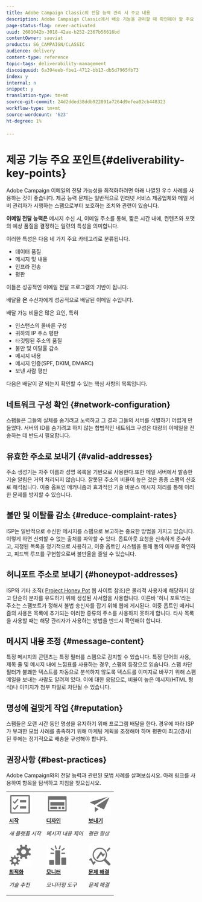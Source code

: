 ```yaml
---
title: Adobe Campaign Classic의 전달 능력 관리 시 주요 내용
description: Adobe Campaign Classic에서 배송 기능을 관리할 때 확인해야 할 주요 사항은 무엇입니까?
page-status-flag: never-activated
uuid: 2681042b-3018-42ae-b252-2367b56616bd
contentOwner: sauviat
products: SG_CAMPAIGN/CLASSIC
audience: delivery
content-type: reference
topic-tags: deliverability-management
discoiquuid: 6a394eeb-fbe1-4712-bb13-db5d7965fb73
index: y
internal: n
snippet: y
translation-type: tm+mt
source-git-commit: 24d2dded38ddb922891a7264d9efea02cb448323
workflow-type: tm+mt
source-wordcount: '623'
ht-degree: 1%

---
```



# 제공 기능 주요 포인트{#deliverability-key-points}

Adobe Campaign 이메일의 전달 가능성을 최적화하려면 아래 나열된 우수 사례를 사용하는 것이 좋습니다. 제공 능력 문제는 일반적으로 인터넷 서비스 제공업체와 메일 서버 관리자가 시행하는 스팸으로부터 보호하는 조치와 관련이 있습니다.

**이메일 전달 능력은** 메시지 수신 시, 이메일 주소를 통해, 짧은 시간 내에, 컨텐츠와 포맷의 예상 품질을 결정하는 일련의 특성을 의미합니다.

이러한 특성은 다음 네 가지 주요 카테고리로 분류됩니다.
* 데이터 품질
* 메시지 및 내용
* 인프라 전송
* 평판

이들은 성공적인 이메일 전달 프로그램의 기반이 됩니다.

배달율 **은** 수신자에게 성공적으로 배달된 이메일 수입니다.

배달 가능 비율은 많은 요인, 특히
* 인스턴스의 올바른 구성
* 귀하의 IP 주소 평판
* 타깃팅된 주소의 품질
* 불만 및 이탈률 감소
* 메시지 내용
* 메시지 인증(SPF, DKIM, DMARC)
* 보낸 사람 평판

다음은 배달이 잘 되는지 확인할 수 있는 핵심 사항의 목록입니다.

## 네트워크 구성 확인 {#network-configuration}

스팸들은 그들의 실체를 숨기려고 노력하고 그 결과 그들의 서버를 식별하기 어렵게 만들었다. 서버의 ID를 숨기려고 하지 않는 합법적인 네트워크 구성은 대량의 이메일을 전송하는 데 반드시 필요합니다.

## 유효한 주소로 보내기 {#valid-addresses}

주소 생성기는 자주 이름과 성명 목록을 기반으로 사용한다.또한 메일 서버에서 발송한 기술 알림은 거의 처리되지 않습니다. 잘못된 주소의 비율이 높은 것은 종종 스팸의 신호로 해석됩니다. 이중 옵트인 메커니즘과 효과적인 기술 바운스 메시지 처리를 통해 이러한 문제를 방지할 수 있습니다.

## 불만 및 이탈률 감소 {#reduce-complaint-rates}

ISP는 일반적으로 수신한 메시지를 스팸으로 보고하는 중요한 방법을 가지고 있습니다. 이렇게 하면 신뢰할 수 없는 출처를 파악할 수 있다. 옵트아웃 요청을 신속하게 준수하고, 지정된 목록을 정기적으로 사용하고, 이중 옵트인 시스템을 통해 동의 여부를 확인하고, 피드백 루프를 구현함으로써 불만율을 줄일 수 있습니다.

## 허니포트 주소로 보내기 {#honeypot-addresses}

ISP와 기타 조직( [Project Honey Pot](https://www.projecthoneypot.org/) 웹 사이트 참조)은 물리적 사용자에 해당하지 않고 단순히 분자를 유도하기 위해 생성된 사서함을 사용합니다. 이른바 &#39;허니 포트&#39;라는 주소는 스팸보트가 정해서 불법 송신자를 잡기 위해 웹에 게시된다. 이중 옵트인 메커니즘의 사용은 목록에 추가되는 이러한 종류의 주소를 사용하지 못하게 합니다. 타사 목록을 사용할 때는 해당 관리자가 사용하는 방법을 반드시 확인해야 합니다.

## 메시지 내용 조정 {#message-content}

특정 메시지의 콘텐츠는 특정 필터를 스팸으로 감지할 수 있습니다. 특정 단어의 사용, 제목 줄 및 메시지 내에 느낌표를 사용하는 경우, 스팸의 등장으로 읽습니다. 스팸 차단 필터가 불쾌한 텍스트를 자동으로 분석하지 않도록 텍스트를 이미지로 바꾸기 위해 스팸 메일을 보내는 사람도 알려져 있다. 이에 대한 응답으로, 비율이 높은 메시지(HTML 형식)나 이미지가 첨부 파일로 차단될 수 있습니다.

## 명성에 걸맞게 작업 {#reputation}

스팸들은 오랜 시간 동안 명성을 유지하기 위해 프로그램 배달을 한다. 경우에 따라 ISP가 부과한 모범 사례를 충족하기 위해 마케팅 계획을 조정해야 하며 평판이 최고(경사)된 후에는 정기적으로 배송을 구성해야 합니다.

## 권장사항 {#best-practices}

Adobe Campaign와의 전달 능력과 관련된 모범 사례를 살펴보십시오. 아래 링크를 사용하여 항목을 탐색하고 지침을 찾으십시오.

<table>
<tr>
  <td>
    <a href="starting-new-platform.md">
      <img alt="시작" src="assets/do-not-localize/start.svg" width="60px"/>
    </a>
    <div>
      <a href="starting-new-platform.md">
    <strong>시작</strong>
    </a>
    </div>
    <p>
    <em>새 플랫폼 시작</em>
    <p>
  </td>
   <td>
    <a href="control-message-content.md">
      <img alt="디자인" src="assets/do-not-localize/design.svg" width="60px"/>
    </a>
    <div>
      <a href="control-message-content.md">
    <strong>디자인</strong>
    </a>
    </div>
    <p>
    <em>메시지 내용 제어</em>
    <p>
  </td>
  <td>
    <a href="improve-reputation.md">
      <img alt="디자인" src="assets/do-not-localize/check.svg" width="60px"/>
    </a>
    <div>
      <a href="improve-reputation.md">
    <strong>보내기</strong>
    </a>
    </div>
    <p>
    <em>평판 향상</em>
    <p>
  </td>
</tr>
<tr>
  <td>
    <a href="technical-recommendations.md">
      <img alt="최적화" src="assets/do-not-localize/optimize.svg" width="60px"/>
    </a>
    <div>
      <a href="technical-recommendations.md">
    <strong>최적화</strong>
    </a>
    </div>
    <p>
    <em>기술 추천</em>
    <p>
  </td>
   <td>
    <a href="monitoring-deliverability.md">
      <img alt="확인" src="assets/do-not-localize/monitor.svg" width="60px"/>
    </a>
    <div>
      <a href="monitoring-deliverability.md">
    <strong>모니터</strong>
    </a>
    </div>
    <p>
    <em>모니터링 도구</em>
    <p>
  </td>
  <td>
    <a href="deliverability-faq.md">
      <img alt="최적화" src="assets/do-not-localize/troubleshoot.svg" width="60px"/>
    </a>
    <div>
      <a href="deliverability-faq.md">
    <strong>문제 해결</strong>
    </a>
    </div>
    <p>
    <em>문제 해결</em>
    <p>
  </td>
</tr>
</table>

